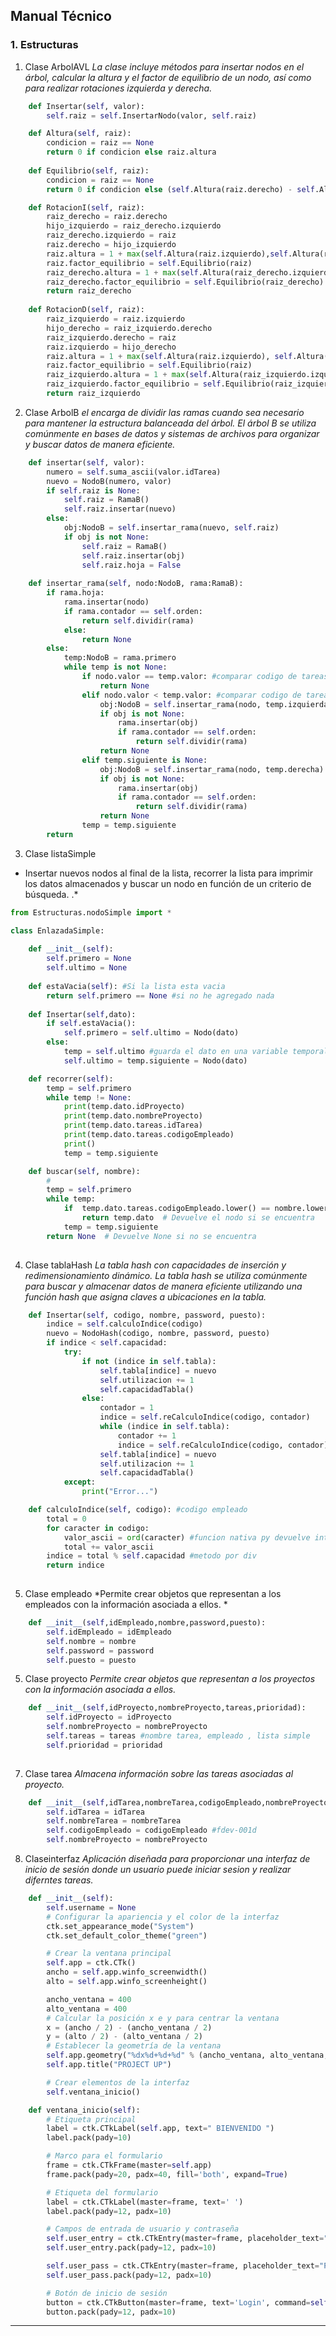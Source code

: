##  **Manual Técnico**

### 1. **Estructuras**

1. Clase ArbolAVL
    *La clase incluye métodos para insertar nodos en el árbol, calcular la altura y el factor de equilibrio de un nodo, así como para realizar rotaciones izquierda y derecha.*
```py
    def Insertar(self, valor):
        self.raiz = self.InsertarNodo(valor, self.raiz)

    def Altura(self, raiz):
        condicion = raiz == None
        return 0 if condicion else raiz.altura
    
    def Equilibrio(self, raiz):
        condicion = raiz == None
        return 0 if condicion else (self.Altura(raiz.derecho) - self.Altura(raiz.izquierdo))

    def RotacionI(self, raiz):
        raiz_derecho = raiz.derecho
        hijo_izquierdo = raiz_derecho.izquierdo
        raiz_derecho.izquierdo = raiz
        raiz.derecho = hijo_izquierdo
        raiz.altura = 1 + max(self.Altura(raiz.izquierdo),self.Altura(raiz.derecho))
        raiz.factor_equilibrio = self.Equilibrio(raiz)
        raiz_derecho.altura = 1 + max(self.Altura(raiz_derecho.izquierdo),self.Altura(raiz_derecho.derecho))
        raiz_derecho.factor_equilibrio = self.Equilibrio(raiz_derecho)
        return raiz_derecho
    
    def RotacionD(self, raiz):
        raiz_izquierdo = raiz.izquierdo
        hijo_derecho = raiz_izquierdo.derecho
        raiz_izquierdo.derecho = raiz
        raiz.izquierdo = hijo_derecho
        raiz.altura = 1 + max(self.Altura(raiz.izquierdo), self.Altura(raiz.derecho))
        raiz.factor_equilibrio = self.Equilibrio(raiz)
        raiz_izquierdo.altura = 1 + max(self.Altura(raiz_izquierdo.izquierdo), self.Altura(raiz_izquierdo.derecho))
        raiz_izquierdo.factor_equilibrio = self.Equilibrio(raiz_izquierdo)
        return raiz_izquierdo
```

2. Clase ArbolB
*el encarga de dividir las ramas cuando sea necesario para mantener la estructura balanceada del árbol. El árbol B se utiliza comúnmente en bases de datos y sistemas de archivos para organizar y buscar datos de manera eficiente.*
```py
    def insertar(self, valor):
        numero = self.suma_ascii(valor.idTarea)
        nuevo = NodoB(numero, valor)
        if self.raiz is None:
            self.raiz = RamaB()
            self.raiz.insertar(nuevo)
        else:
            obj:NodoB = self.insertar_rama(nuevo, self.raiz)
            if obj is not None:
                self.raiz = RamaB()
                self.raiz.insertar(obj)
                self.raiz.hoja = False
        
    def insertar_rama(self, nodo:NodoB, rama:RamaB):
        if rama.hoja:
            rama.insertar(nodo)
            if rama.contador == self.orden:
                return self.dividir(rama)
            else:
                return None
        else:
            temp:NodoB = rama.primero
            while temp is not None:
                if nodo.valor == temp.valor: #comparar codigo de tareas
                    return None
                elif nodo.valor < temp.valor: #comparar codigo de tareas
                    obj:NodoB = self.insertar_rama(nodo, temp.izquierda)
                    if obj is not None:
                        rama.insertar(obj)
                        if rama.contador == self.orden:
                            return self.dividir(rama)
                    return None
                elif temp.siguiente is None:
                    obj:NodoB = self.insertar_rama(nodo, temp.derecha)
                    if obj is not None:
                        rama.insertar(obj)
                        if rama.contador == self.orden:
                            return self.dividir(rama)
                    return None
                temp = temp.siguiente
        return

```

3. Clase listaSimple
* Insertar nuevos nodos al final de la lista, recorrer la lista para imprimir los datos almacenados y buscar un nodo en función de un criterio de búsqueda. .*
```py
from Estructuras.nodoSimple import *

class EnlazadaSimple:
    
    def __init__(self):
        self.primero = None
        self.ultimo = None
    
    def estaVacia(self): #Si la lista esta vacia
        return self.primero == None #si no he agregado nada
    
    def Insertar(self,dato):
        if self.estaVacia():
            self.primero = self.ultimo = Nodo(dato)
        else:
            temp = self.ultimo #guarda el dato en una variable temporal
            self.ultimo = temp.siguiente = Nodo(dato)

    def recorrer(self):
        temp = self.primero
        while temp != None:
            print(temp.dato.idProyecto)
            print(temp.dato.nombreProyecto)
            print(temp.dato.tareas.idTarea)
            print(temp.dato.tareas.codigoEmpleado)
            print()
            temp = temp.siguiente

    def buscar(self, nombre):
        #
        temp = self.primero
        while temp:
            if  temp.dato.tareas.codigoEmpleado.lower() == nombre.lower():
                return temp.dato  # Devuelve el nodo si se encuentra 
            temp = temp.siguiente
        return None  # Devuelve None si no se encuentra 
    

```

4. Clase tablaHash
*La tabla hash con capacidades de inserción y redimensionamiento dinámico. La tabla hash se utiliza comúnmente para buscar y almacenar datos de manera eficiente utilizando una función hash que asigna claves a ubicaciones en la tabla.*
```py
    def Insertar(self, codigo, nombre, password, puesto):
        indice = self.calculoIndice(codigo)
        nuevo = NodoHash(codigo, nombre, password, puesto)
        if indice < self.capacidad:
            try:
                if not (indice in self.tabla):
                    self.tabla[indice] = nuevo
                    self.utilizacion += 1
                    self.capacidadTabla()
                else:
                    contador = 1
                    indice = self.reCalculoIndice(codigo, contador)
                    while (indice in self.tabla):
                        contador += 1
                        indice = self.reCalculoIndice(codigo, contador)
                    self.tabla[indice] = nuevo
                    self.utilizacion += 1
                    self.capacidadTabla()
            except:
                print("Error...")

    def calculoIndice(self, codigo): #codigo empleado 
        total = 0
        for caracter in codigo:
            valor_ascii = ord(caracter) #funcion nativa py devuelve int 
            total += valor_ascii
        indice = total % self.capacidad #metodo por div 
        return indice
    
```

5. Clase empleado
*Permite crear objetos que representan a los empleados con la información asociada a ellos. *
```py
    def __init__(self,idEmpleado,nombre,password,puesto):
        self.idEmpleado = idEmpleado
        self.nombre = nombre
        self.password = password
        self.puesto = puesto

```

5. Clase proyecto
*Permite crear objetos que representan a los proyectos con la información asociada a ellos.*
```py
    def __init__(self,idProyecto,nombreProyecto,tareas,prioridad):
        self.idProyecto = idProyecto
        self.nombreProyecto = nombreProyecto
        self.tareas = tareas #nombre tarea, empleado , lista simple
        self.prioridad = prioridad 
        

```

7. Clase tarea
*Almacena información sobre las tareas asociadas al proyecto.*
```py
    def __init__(self,idTarea,nombreTarea,codigoEmpleado,nombreProyecto):
        self.idTarea = idTarea
        self.nombreTarea = nombreTarea
        self.codigoEmpleado = codigoEmpleado #fdev-001d
        self.nombreProyecto = nombreProyecto

```

8. Claseinterfaz
*Aplicación  diseñada para proporcionar una interfaz de inicio de sesión donde un usuario puede iniciar sesion y realizar diferntes tareas.*
```py
    def __init__(self):
        self.username = None
        # Configurar la apariencia y el color de la interfaz
        ctk.set_appearance_mode("System")
        ctk.set_default_color_theme("green")

        # Crear la ventana principal
        self.app = ctk.CTk()
        ancho = self.app.winfo_screenwidth()
        alto = self.app.winfo_screenheight()

        ancho_ventana = 400
        alto_ventana = 400
        # Calcular la posición x e y para centrar la ventana
        x = (ancho / 2) - (ancho_ventana / 2)
        y = (alto / 2) - (alto_ventana / 2)
        # Establecer la geometría de la ventana
        self.app.geometry("%dx%d+%d+%d" % (ancho_ventana, alto_ventana, x, y))
        self.app.title("PROJECT UP")

        # Crear elementos de la interfaz
        self.ventana_inicio()

    def ventana_inicio(self):
        # Etiqueta principal
        label = ctk.CTkLabel(self.app, text=" BIENVENIDO ")
        label.pack(pady=10)

        # Marco para el formulario
        frame = ctk.CTkFrame(master=self.app)
        frame.pack(pady=20, padx=40, fill='both', expand=True)

        # Etiqueta del formulario
        label = ctk.CTkLabel(master=frame, text=' ')
        label.pack(pady=12, padx=10)

        # Campos de entrada de usuario y contraseña
        self.user_entry = ctk.CTkEntry(master=frame, placeholder_text="Username")
        self.user_entry.pack(pady=12, padx=10)

        self.user_pass = ctk.CTkEntry(master=frame, placeholder_text="Password", show="*")
        self.user_pass.pack(pady=12, padx=10)

        # Botón de inicio de sesión
        button = ctk.CTkButton(master=frame, text='Login', command=self.login)
        button.pack(pady=12, padx=10)

```
---